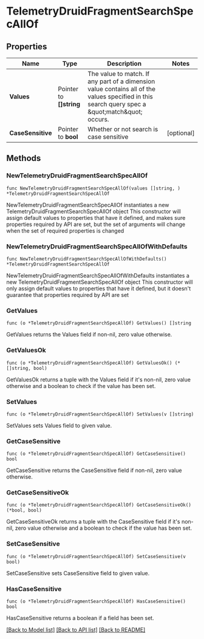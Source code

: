 # TelemetryDruidFragmentSearchSpecAllOf

## Properties

Name | Type | Description | Notes
------------ | ------------- | ------------- | -------------
**Values** | Pointer to **[]string** | The value to match.  If any part of a dimension value contains all of the values specified in this search query spec a \&quot;match\&quot; occurs. | 
**CaseSensitive** | Pointer to **bool** | Whether or not search is case sensitive | [optional] 

## Methods

### NewTelemetryDruidFragmentSearchSpecAllOf

`func NewTelemetryDruidFragmentSearchSpecAllOf(values []string, ) *TelemetryDruidFragmentSearchSpecAllOf`

NewTelemetryDruidFragmentSearchSpecAllOf instantiates a new TelemetryDruidFragmentSearchSpecAllOf object
This constructor will assign default values to properties that have it defined,
and makes sure properties required by API are set, but the set of arguments
will change when the set of required properties is changed

### NewTelemetryDruidFragmentSearchSpecAllOfWithDefaults

`func NewTelemetryDruidFragmentSearchSpecAllOfWithDefaults() *TelemetryDruidFragmentSearchSpecAllOf`

NewTelemetryDruidFragmentSearchSpecAllOfWithDefaults instantiates a new TelemetryDruidFragmentSearchSpecAllOf object
This constructor will only assign default values to properties that have it defined,
but it doesn't guarantee that properties required by API are set

### GetValues

`func (o *TelemetryDruidFragmentSearchSpecAllOf) GetValues() []string`

GetValues returns the Values field if non-nil, zero value otherwise.

### GetValuesOk

`func (o *TelemetryDruidFragmentSearchSpecAllOf) GetValuesOk() (*[]string, bool)`

GetValuesOk returns a tuple with the Values field if it's non-nil, zero value otherwise
and a boolean to check if the value has been set.

### SetValues

`func (o *TelemetryDruidFragmentSearchSpecAllOf) SetValues(v []string)`

SetValues sets Values field to given value.


### GetCaseSensitive

`func (o *TelemetryDruidFragmentSearchSpecAllOf) GetCaseSensitive() bool`

GetCaseSensitive returns the CaseSensitive field if non-nil, zero value otherwise.

### GetCaseSensitiveOk

`func (o *TelemetryDruidFragmentSearchSpecAllOf) GetCaseSensitiveOk() (*bool, bool)`

GetCaseSensitiveOk returns a tuple with the CaseSensitive field if it's non-nil, zero value otherwise
and a boolean to check if the value has been set.

### SetCaseSensitive

`func (o *TelemetryDruidFragmentSearchSpecAllOf) SetCaseSensitive(v bool)`

SetCaseSensitive sets CaseSensitive field to given value.

### HasCaseSensitive

`func (o *TelemetryDruidFragmentSearchSpecAllOf) HasCaseSensitive() bool`

HasCaseSensitive returns a boolean if a field has been set.


[[Back to Model list]](../README.md#documentation-for-models) [[Back to API list]](../README.md#documentation-for-api-endpoints) [[Back to README]](../README.md)


